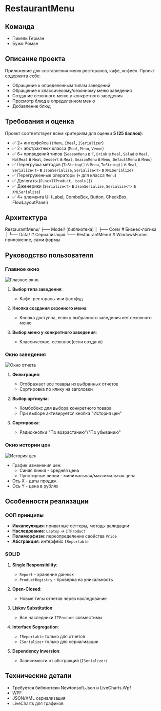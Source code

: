 # RestaurantMenu

## Команда
- Пикель Герман
- Бужо Роман

## Описание проекта
Приложение для составления меню ресторанов, кафе, кофеен. Проект содержитв себе:
- Обращение к определенным типам заведений
- Обращение к классичесому/сезонному меню заведения
- Создание сезонного меню у конкретного заведения
- Просмотр блюд в определенном меню
- Добавление блюд

## Требования и оценка
Проект соответствует всем критериям для оценки **5 (25 баллов)**:
- ✅ 2+ интерфейса (`IMenu`, `IMeal`, `ISerializer`)
- ✅ 2+ абстрактных класса (`Meal`, `Menu`, `Venue`)
- ✅ 6+ приведений типов (`SeasonMenu` в `T`,  `Drink` в `Meal`, `Salad` в `Meal`, `HotMeal` в `Meal`, `Dessert` в `Meal`, `SeasonMenu` в `Menu`, `DefaultMenu` в `Menu`)
- ✅ Перегрузка методов (`ToString()` в `Menu`, `ToString()` в `Meal`, `Serialize<T>` в `JsonSerialize`, `Serialize<T>` в `XMLSerialize`)
- ✅ Перегруженные операторы (`+` для класса `Menu`)
- ✅ Делегаты (`Func<ITProduct, bool>[]`)
- ✅ Дженерики (`Serialize<T>` в `JsonSerialize`, `Serialize<T>` в `XMLSerialize`)
- ✅ 4+ элемента UI (Label, ComboBox, Button, CheckBox, FlowLayoutPanel)

## Архитектура

RestaurantMenu/
├── Model/ (библиотека)
│ ├── Core/ # Бизнес-логика
│ └── Data/ # Сериализация
└── RestaurantMenu/ # WindowsForms приложение, сами формы


## Руководство пользователя

### Главное окно
![Главное окно](screenshots/main-window.png)

1. **Выбор типа заведения**:
   - Кафе. рестораны или фастфуд

2. **Кнопка создания сезонного меню**:
   - Кнопка доступна, если у выбранного заведения нет сезонного меню

3. **Выбор меню у конкретного заведения**:
   - Классическое, сезонное(если создано)

### Окно заведения
![Окно отчета](screenshots/report-window.png)

1. **Фильтрация**:
   - Отображает все товары из выбранных отчетов
   - Сортировка по клику на заголовки

2. **Выбор артикула**:
   - Комбобокс для выбора конкретного товара
   - При выборе активируется кнопка "История цен"

3. **Сортировка**:
   - Радиокнопки "По возрастанию"/"По убыванию"

### Окно истории цен
![История цен](screenshots/price-history.png)

- График изменения цен:
  - Синяя линия - средняя цена
  - Пунктирные линии - минимальная/максимальная цена
- Ось X - даты продаж
- Ось Y - цена в рублях

## Особенности реализации

### ООП принципы
- **Инкапсуляция**: приватные сеттеры, методы валидации
- **Наследование**: `Laptop` → `ITProduct`
- **Полиморфизм**: переопределение свойства `Price`
- **Абстракция**: интерфейс `IReportable`

### SOLID
1. **Single Responsibility**:
   - `Report` - хранение данных
   - `ProductRegistry` - проверка на уникальность

2. **Open-Closed**:
   - Новые типы отчетов через наследование

3. **Liskov Substitution**:
   - Все наследники `ITProduct` совместимы

4. **Interface Segregation**:
   - `IReportable` только для отчетов
   - `ISerializer` только для сериализации

5. **Dependency Inversion**:
   - Зависимости от абстракций (`ISerializer`)

## Технические детали
- Требуется библиотеки Newtonsoft.Json и LiveCharts.Wpf
- WPF
- JSON/XML сериализация
- LiveCharts для графиков
